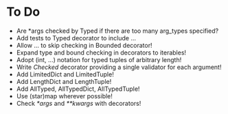 # To Do
- Are *args checked by Typed if there are too many arg_types specified?
- Add tests to Typed decorator to include ...
- Allow ... to skip checking in Bounded decorator!
- Expand type and bound checking in decorators to iterables!
- Adopt (int, ...) notation for typed tuples of arbitrary length!
- Write _Checked_ decorator providing a single validator for each argument!
- Add LimitedDict and LimitedTuple!
- Add LengthDict and LengthTuple!
- Add AllTyped, AllTypedDict, AllTypedTuple!
- Use (star)map wherever possible!
- Check _*args_ and _**kwargs_ with decorators!
